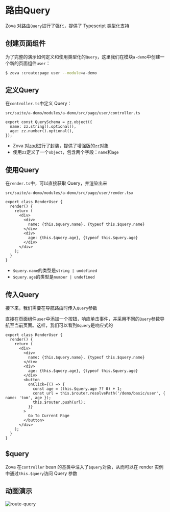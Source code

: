 # 路由Query

Zova 对路由`Query`进行了强化，提供了 Typescript 类型化支持

## 创建页面组件

为了完整的演示如何定义和使用类型化的`Query`，这里我们在模块`a-demo`中创建一个新的页面组件`user`：

```bash
$ zova :create:page user --module=a-demo
```

## 定义Query

在`controller.ts`中定义 Query：

`src/suite/a-demo/modules/a-demo/src/page/user/controller.ts`

```typescript{2-3}
export const QuerySchema = zz.object({
  name: zz.string().optional(),
  age: zz.number().optional(),
});
```

- Zova 对[zod](https://zod.dev)进行了封装，提供了增强版的`zz`对象
- 使用`zz`定义了一个`object`，包含两个字段：`name`和`age`

## 使用Query

在`render.ts`中，可以直接获取 Query，并渲染出来

`src/suite/a-demo/modules/a-demo/src/page/user/render.tsx`

```typescript{5-10}
export class RenderUser {
  render() {
    return (
      <div>
        <div>
          name: {this.$query.name}, {typeof this.$query.name}
        </div>
        <div>
          age: {this.$query.age}, {typeof this.$query.age}
        </div>
      </div>
    );
  }
}
```

- `$query.name`的类型是`string | undefined`
- `$query.age`的类型是`number | undefined`

## 传入Query

接下来，我们需要在导航路由时传入`Query`参数

直接在页面组件`user`中添加一个按钮，响应单击事件，并采用不同的`Query`参数导航至当前页面。这样，我们可以看到`$query`是响应式的

```typescript{11-19}
export class RenderUser {
  render() {
    return (
      <div>
        <div>
          name: {this.$query.name}, {typeof this.$query.name}
        </div>
        <div>
          age: {this.$query.age}, {typeof this.$query.age}
        </div>
        <button
          onClick={() => {
            const age = (this.$query.age ?? 0) + 1;
            const url = this.$router.resolvePath('/demo/basic/user', { name: 'tom', age });
            this.$router.push(url);
          }}
        >
          Go To Current Page
        </button>
      </div>
    );
  }
}
```

## $query

Zova 在`controller` bean 的基类中注入了`$query`对象，从而可以在 render 实例中通过`this.$query`访问 Query 参数

## 动图演示

![route-query](https://cabloy-1258265067.cos.ap-shanghai.myqcloud.com/image/route-query.gif)
